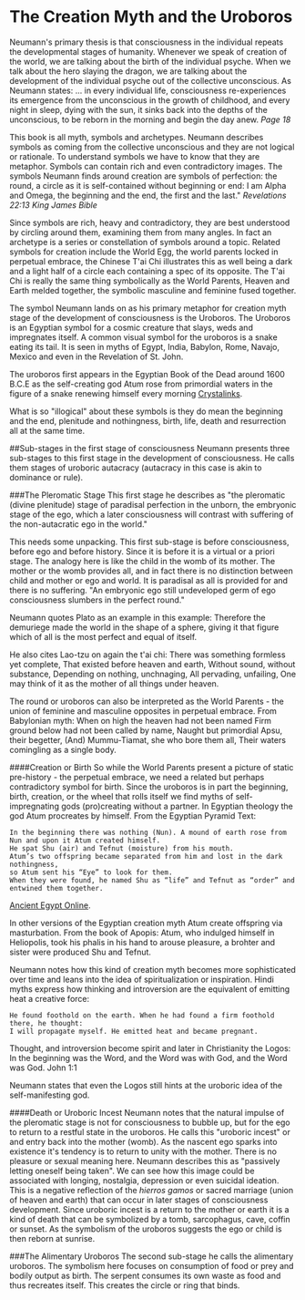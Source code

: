 # The Creation Myth and the Uroboros

Neumann's primary thesis is that consciousness in the individual repeats the developmental stages of humanity. Whenever we speak of creation of the world, we are talking about the birth of the individual psyche. When we talk about the hero slaying the dragon, we are talking about the development of the individual psyche out of the collective unconscious. As Neumann states:
	... in every individual life, consciousness re-experiences its emergence from the unconscious in the growth of childhood,
	and every night in sleep, dying with the sun, it sinks back into the depths of the unconscious, to be reborn in the morning
	and begin the day anew.
*Page 18*

This book is all myth, symbols and archetypes. Neumann describes symbols as coming from the collective unconscious and they are not logical or rationale. To understand symbols we have to know that they are metaphor. Symbols can contain rich and even contradictory images. The symbols Neumann finds around creation are symbols of perfection: the round, a circle as it is self-contained without beginning or end:
	 I am Alpha and Omega, the beginning and the end, the first and the last."
*Revelations 22:13 King James Bible* 

Since symbols are rich, heavy and contradictory, they are best understood by circling around them, examining them from many angles. In fact an archetype is a series or constellation of symbols around a topic. Related symbols for creation include the World Egg, the world parents locked in perpetual embrace, the Chinese T'ai Chi illustrates this as well being a dark and a light half of a circle each containing a spec of its opposite. The T'ai Chi is really the same thing symbolically  as the World Parents, Heaven and Earth melded together, the symbolic masculine and feminine fused together. 

The symbol Neumann lands on as his primary metaphor for creation myth stage of the development of consciousness is the Uroboros. The Uroboros is an Egyptian symbol for a cosmic creature that slays, weds and impregnates itself. A common visual symbol for the uroboros is a snake eating its tail. It is seen in myths of Egypt, India, Babylon, Rome, Navajo, Mexico and even in the Revelation of St. John.  

The uroboros first appears in the Egyptian Book of the Dead around 1600 B.C.E as the self-creating god Atum rose from primordial waters in the figure of a snake renewing himself every morning [Crystalinks](https://www.crystalinks.com/ouroboros.html).

What is so "illogical" about these symbols is they do mean the beginning and the end, plenitude and nothingness, birth, life, death and resurrection all at the same time.

##Sub-stages in the first stage of consciousness
Neumann presents three sub-stages to this first stage in the development of consciousness. He calls them stages of uroboric autacracy (autacracy in this case is akin to dominance or rule). 

###The Pleromatic Stage
This first stage he describes as "the pleromatic (divine plenitude)  stage of paradisal perfection in the unborn, the embryonic stage of the ego, which a later consciousness will contrast with suffering of the non-autacratic ego in the world."

This needs some unpacking. This first sub-stage is before consciousness, before ego and before history. Since it is before it is a virtual or a priori stage. The analogy here is like the child in the womb of its mother. The mother or the womb provides all, and in fact there is no distinction between child and mother or ego and world. It is paradisal as all is provided for and there is no suffering. "An embryonic ego still undeveloped germ of ego consciousness slumbers in the perfect round." 


Neumann quotes Plato as an example in this example:
	Therefore the demuriege made the world in the shape of a sphere, giving it that figure which of all is the most perfect
	and equal of itself.  

He also cites Lao-tzu on again the t'ai chi:
	There was something formless yet complete,
	That existed before heaven and earth,
	Without sound, without substance,
	Depending on nothing, unchnaging,
	All pervading, unfailing,
	One may think of it as the mother of all things under heaven.

The round or uroboros can also be interpreted as the World Parents - the union of feminine and masculine opposites in perpetual embrace. From Babylonian myth:
	When on high the heaven had not been named
	Firm ground below had not been called by name,
	Naught but primordial Apsu, their begetter,
	(And) Mummu-Tiamat, she who bore them all,
	Their waters comingling as a single body.

####Creation or Birth
So while the World Parents present a picture of static pre-history - the perpetual embrace, we need a related but perhaps contradictory symbol for birth.  Since the uroboros is in part the beginning, birth, creation, or the wheel that rolls itself we find myths of self-impregnating gods (pro)creating without a partner.  In Egyptian theology the god Atum procreates by himself. From the Egyptian Pyramid Text:

	In the beginning there was nothing (Nun). A mound of earth rose from Nun and upon it Atum created himself.
	He spat Shu (air) and Tefnut (moisture) from his mouth. 
	Atum’s two offspring became separated from him and lost in the dark nothingness,
	so Atum sent his “Eye” to look for them.
	When they were found, he named Shu as “life” and Tefnut as “order” and entwined them together.	
[Ancient Egypt Online](https://ancientegyptonline.co.uk/atum/).

In other versions of the Egyptian creation myth Atum create offspring via masturbation. From the book of Apopis:
	Atum, who indulged himself in Heliopolis, took his phalis in his hand to arouse pleasure,
	a brohter and sister were produced Shu and Tefnut.

Neumann notes how this kind of creation myth becomes more sophisticated over time and leans into the idea of spiritualization or inspiration. Hindi myths express how thinking and introversion are the equivalent of emitting heat a creative force:

	He found foothold on the earth. When he had found a firm foothold there, he thought:
	I will propagate myself. He emitted heat and became pregnant.

Thought, and introversion become spirit and later in Christianity the Logos:
	In the beginning was the Word, and the Word was with God, and the Word was God.
	John 1:1	

Neumann states that even the Logos still hints at the uroboric idea of the self-manifesting god.   

 
####Death or Uroboric Incest
Neumann notes that the natural impulse of the pleromatic stage is not for consciousness to bubble up, but for the ego to return to a restful state in the uroboros. He calls this "uroboric incest" or and entry back into the mother (womb). As the nascent ego sparks into existence it's tendency is to return to unity with the mother. There is no pleasure or sexual meaning here. Neumann describes this as "passively letting oneself being taken". We can see how this image could be associated with longing, nostalgia, depression or even suicidal ideation. This is a negative reflection of the *hierros gamos* or sacred marriage (union of heaven and earth) that can occur in later stages of consciousness development. Since uroboric incest is a return to the mother or earth it is a kind of death that can be symbolized by a tomb, sarcophagus, cave, coffin or sunset. As the symbolism of the uroboros suggests the ego or child is then reborn at sunrise.


###The Alimentary Uroboros
The second sub-stage he calls the alimentary uroboros. The symbolism here focuses on consumption of food or prey and bodily output as birth. The serpent consumes its own waste as food and thus recreates itself. This creates the circle or ring that binds.
